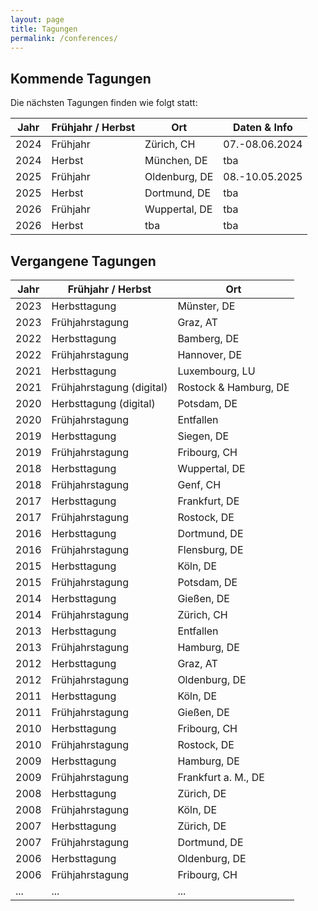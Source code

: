 ```yaml
---
layout: page
title: Tagungen
permalink: /conferences/
---
```


## Kommende Tagungen

Die nächsten Tagungen finden wie folgt statt:

| Jahr | Frühjahr / Herbst | Ort           | Daten & Info   |
|------|-------------------|---------------|----------------|
| 2024 | Frühjahr          | Zürich, CH    | 07.-08.06.2024 |
| 2024 | Herbst            | München, DE   | tba            |
| 2025 | Frühjahr          | Oldenburg, DE | 08.-10.05.2025 |
| 2025 | Herbst            | Dortmund, DE  | tba            |
| 2026 | Frühjahr          | Wuppertal, DE | tba            |
| 2026 | Herbst            | tba           | tba            |

## Vergangene Tagungen

| Jahr | Frühjahr / Herbst         | Ort                   |
|------|---------------------------|-----------------------|
| 2023 | Herbsttagung              | Münster, DE           |
| 2023 | Frühjahrstagung           | Graz, AT              |
| 2022 | Herbsttagung              | Bamberg, DE           |
| 2022 | Frühjahrstagung           | Hannover, DE          |
| 2021 | Herbsttagung              | Luxembourg, LU        |
| 2021 | Frühjahrstagung (digital) | Rostock & Hamburg, DE |
| 2020 | Herbsttagung (digital)    | Potsdam, DE           |
| 2020 | Frühjahrstagung           | Entfallen             |
| 2019 | Herbsttagung              | Siegen, DE            |
| 2019 | Frühjahrstagung           | Fribourg, CH          |
| 2018 | Herbsttagung              | Wuppertal, DE         |
| 2018 | Frühjahrstagung           | Genf, CH              |
| 2017 | Herbsttagung              | Frankfurt, DE         |
| 2017 | Frühjahrstagung           | Rostock, DE           |
| 2016 | Herbsttagung              | Dortmund, DE          |
| 2016 | Frühjahrstagung           | Flensburg, DE         |
| 2015 | Herbsttagung              | Köln, DE              |
| 2015 | Frühjahrstagung           | Potsdam, DE           |
| 2014 | Herbsttagung              | Gießen, DE            |
| 2014 | Frühjahrstagung           | Zürich, CH            |
| 2013 | Herbsttagung              | Entfallen             |
| 2013 | Frühjahrstagung           | Hamburg, DE           |
| 2012 | Herbsttagung              | Graz, AT              |
| 2012 | Frühjahrstagung           | Oldenburg, DE         |
| 2011 | Herbsttagung              | Köln, DE              |
| 2011 | Frühjahrstagung           | Gießen, DE            |
| 2010 | Herbsttagung              | Fribourg, CH          |
| 2010 | Frühjahrstagung           | Rostock, DE           |
| 2009 | Herbsttagung              | Hamburg, DE           |
| 2009 | Frühjahrstagung           | Frankfurt a. M., DE   |
| 2008 | Herbsttagung              | Zürich, DE            |
| 2008 | Frühjahrstagung           | Köln, DE              |
| 2007 | Herbsttagung              | Zürich, DE            |
| 2007 | Frühjahrstagung           | Dortmund, DE          |
| 2006 | Herbsttagung              | Oldenburg, DE         |
| 2006 | Frühjahrstagung           | Fribourg, CH          |
| ...  | ...                       | ...                   |
